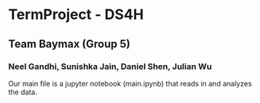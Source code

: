 # TermProject - DS4H
## Team Baymax (Group 5)
### Neel Gandhi, Sunishka Jain, Daniel Shen, Julian Wu

Our main file is a jupyter notebook (main.ipynb) that reads in and analyzes the data.
